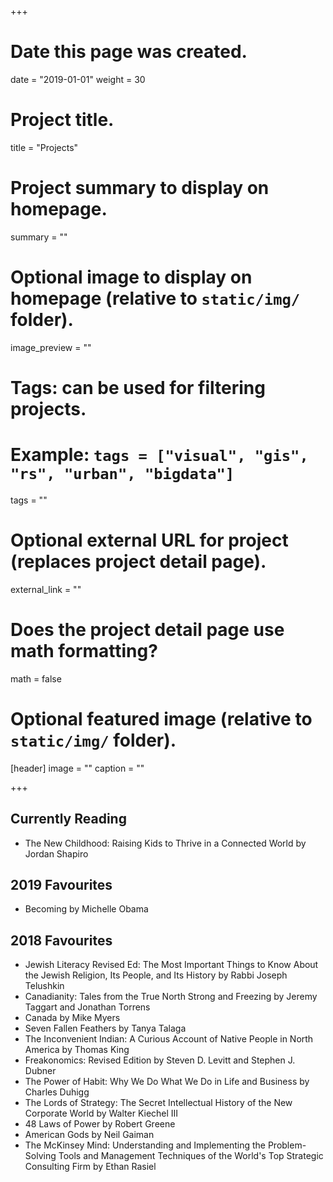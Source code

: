 +++
# Date this page was created.
date = "2019-01-01"
weight = 30
# Project title.
title = "Projects"

# Project summary to display on homepage.
summary = ""

# Optional image to display on homepage (relative to `static/img/` folder).
image_preview = ""

# Tags: can be used for filtering projects.
# Example: `tags = ["visual", "gis", "rs", "urban", "bigdata"]`
tags = ""

# Optional external URL for project (replaces project detail page).
external_link = ""

# Does the project detail page use math formatting?
math = false

# Optional featured image (relative to `static/img/` folder).
[header]
image = ""
caption = ""

+++

## Currently Reading
- The New Childhood: Raising Kids to Thrive in a Connected World by Jordan Shapiro

## 2019 Favourites
- Becoming by Michelle Obama

## 2018 Favourites
- Jewish Literacy Revised Ed: The Most Important Things to Know About the Jewish Religion, Its People, and Its History by Rabbi Joseph Telushkin
- Canadianity: Tales from the True North Strong and Freezing by Jeremy Taggart and Jonathan Torrens
- Canada by Mike Myers
- Seven Fallen Feathers by Tanya Talaga
- The Inconvenient Indian: A Curious Account of Native People in North America by Thomas King
- Freakonomics: Revised Edition by Steven D. Levitt and Stephen J. Dubner
- The Power of Habit: Why We Do What We Do in Life and Business by Charles Duhigg
- The Lords of Strategy: The Secret Intellectual History of the New Corporate World by Walter Kiechel III
- 48 Laws of Power by Robert Greene
- American Gods by Neil Gaiman
- The McKinsey Mind: Understanding and Implementing the Problem-Solving Tools and Management Techniques of the World's Top Strategic Consulting Firm by Ethan Rasiel
